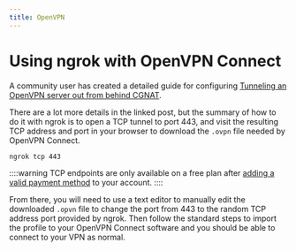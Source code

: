 ```yaml
---
title: OpenVPN
---
```


# Using ngrok with OpenVPN Connect

A community user has created a detailed guide for configuring [Tunneling an OpenVPN server out from behind CGNAT](https://forums.openvpn.net/viewtopic.php?p=116476#p116476).

There are a lot more details in the linked post, but the summary of how to do it with ngrok is to open a TCP tunnel to port 443, and visit the resulting TCP address and port in your browser to download the `.ovpn` file needed by OpenVPN Connect.

```bash
ngrok tcp 443
```

::::warning
TCP endpoints are only available on a free plan after [adding a valid payment method](https://dashboard.ngrok.com/settings#id-verification) to your account.
::::

From there, you will need to use a text editor to manually edit the downloaded `.opvn` file to change the port from 443 to the random TCP address port provided by ngrok. Then follow the standard steps to import the profile to your OpenVPN Connect software and you should be able to connect to your VPN as normal.
